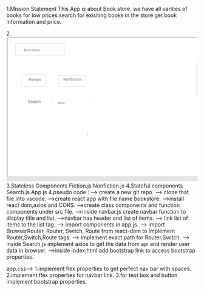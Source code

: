 
1.Mission Statement
This App is  about Book store.
we have all varities of books for low prices.search for exisiting books in the store get book information and price.

2.![wireframe](./Screen%20Shot%202020-04-24%20at%202.22.17%20PM.png)
3.Stateless Components
Fiction.js
Nonfiction.js
4.Stateful components
Search.js
App.js
4.pseudo code :
 --> create a new git repo.
 --> clone that file into vscode.
 -->create react app with file name bookstore.
 -->install react dom,axios and CORS.
 -->create class components and function components under src file.
 -->inside navbar.js create navbar function to display title and list.
 -->navbar has header and list of items.
 --> link  list of items to the list tag.
 --> import components in app.js.
 --> import BrowserRouter, Router, Switch, Route from react-dom to implement Router,Switch,Route tags.
--> implement exact path for Router,Switch.
--> inside Search.js implement axios to get the data from api and render user data in browser.
-->inside index.html add bootstrap link to access bootstrap properties.

 
 app.css--> 1.implement  flex properties to get perfect nav bar with spaces.
 2.implement  flex properties for  navbar link.
 3.for text box and button implement bootstrap properties. 


 